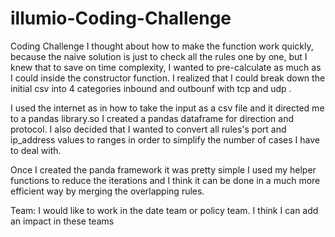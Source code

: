 # illumio-Coding-Challenge
Coding Challenge 
I thought about how to make the function work quickly, because the naive solution is just to check all the rules one by one, but I knew that to save on time complexity, I wanted to pre-calculate as much as I could inside the constructor function. I realized that I could break down the initial csv into 4 categories inbound and outbounf with tcp and udp .

I used the internet as in how to take the input as a csv file and it directed me to a pandas library.so I created a pandas dataframe for direction and protocol. I also decided that I wanted to convert all rules's port and ip_address values to ranges in order to simplify the number of cases I have to deal with.

Once I created the panda framework it was pretty simple I used my helper functions to reduce the iterations and I think it can be done in a much more efficient way by merging the overlapping rules.


Team:
I would like to work in the date team or policy team. I think I can add an impact in these teams
